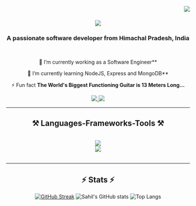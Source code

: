 <img align="right" src="https://visitor-badge.laobi.icu/badge?page_id=lagwalsahil21821.lagwalsahil21821" />

<h1 align="center">
    <img src="https://readme-typing-svg.herokuapp.com/?font=Righteous&size=35&center=true&vCenter=true&width=500&height=70&duration=4000&lines=Hi+There!+👋;+I'm+Sahil+Lagwal!;" />
</h1>

<h3 align="center">A passionate software developer from Himachal Pradesh, India</h3>

<br/>

<div align="center">
 
 🔭 I’m currently working as a Software Engineer**
 
 🌱 I’m currently learning NodeJS, Express and MongoDB**

⚡ Fun fact **The World's Biggest Functioning Guitar is 13 Meters Long...**

 </div>
 
<div align="center"> 
  <a href="lagwalsahil7978@gamil.com">
    <img src="https://img.shields.io/badge/Gmail-333333?style=for-the-badge&logo=gmail&logoColor=red" />
  </a>
  <a href="https://www.linkedin.com/in/sahil-lagwal-4a0637202/" target="_blank">
    <img src="https://img.shields.io/badge/LinkedIn-0077B5?style=for-the-badge&logo=linkedin&logoColor=white" target="_blank" />
  </a>
</div>

 <hr/>
 
<h2 align="center">⚒️ Languages-Frameworks-Tools ⚒️</h2>
<br/>
<div align="center">
    <img src="https://skillicons.dev/icons?i=react,javascript,typescript,nodejs,express,firebase,mongodb,c,cpp,mysql" /><br>
    <img src="https://skillicons.dev/icons?i=kotlin,html,css,vscode,github,git,androidstudio" />
</div>

<br/>
<hr/>

<h2 align="center">⚡ Stats ⚡</h2>
<div align=center>
  
[![GitHub Streak](https://streak-stats.demolab.com/?user=lagwalsahil21821&theme=transparent&rank_icon=github)](https://git.io/streak-stats)
![Sahil's GitHub stats](https://github-readme-stats.vercel.app/api?username=lagwalsahil21821&show_icons=true&theme=transparent)
![Top Langs](https://github-readme-stats.vercel.app/api/top-langs/?username=lagwalsahil21821&hide=kotlin&hide_progress=true&theme=transparent)

</div>
